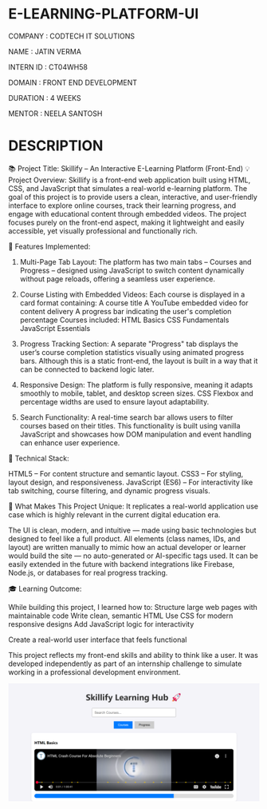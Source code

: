 # E-LEARNING-PLATFORM-UI

COMPANY : CODTECH IT SOLUTIONS

NAME : JATIN VERMA

INTERN ID : CT04WH58

DOMAIN : FRONT END DEVELOPMENT

DURATION : 4 WEEKS

MENTOR : NEELA SANTOSH

# DESCRIPTION

📚 Project Title: Skillify – An Interactive E-Learning Platform (Front-End)
💡 Project Overview:
Skillify is a front-end web application built using HTML, CSS, and JavaScript that simulates a real-world e-learning platform. The goal of this project is to provide users a clean, interactive, and user-friendly interface to explore online courses, track their learning progress, and engage with educational content through embedded videos. The project focuses purely on the front-end aspect, making it lightweight and easily accessible, yet visually professional and functionally rich.

🎯 Features Implemented:
1. Multi-Page Tab Layout:
The platform has two main tabs – Courses and Progress – designed using JavaScript to switch content dynamically without page reloads, offering a seamless user experience.

3. Course Listing with Embedded Videos:
Each course is displayed in a card format containing:
A course title
A YouTube embedded video for content delivery
A progress bar indicating the user's completion percentage
Courses included:
HTML Basics
CSS Fundamentals
JavaScript Essentials

5. Progress Tracking Section:
A separate "Progress" tab displays the user’s course completion statistics visually using animated progress bars. Although this is a static front-end, the layout is built in a way that it can be connected to backend logic later.

6. Responsive Design:
The platform is fully responsive, meaning it adapts smoothly to mobile, tablet, and desktop screen sizes. CSS Flexbox and percentage widths are used to ensure layout adaptability.

7. Search Functionality:
A real-time search bar allows users to filter courses based on their titles. This functionality is built using vanilla JavaScript and showcases how DOM manipulation and event handling can enhance user experience.

🔧 Technical Stack:

HTML5 – For content structure and semantic layout.
CSS3 – For styling, layout design, and responsiveness.
JavaScript (ES6) – For interactivity like tab switching, course filtering, and dynamic progress visuals.

🌟 What Makes This Project Unique:
It replicates a real-world application use case which is highly relevant in the current digital education era.

The UI is clean, modern, and intuitive — made using basic technologies but designed to feel like a full product.
All elements (class names, IDs, and layout) are written manually to mimic how an actual developer or learner would build the site — no auto-generated or AI-specific tags used.
It can be easily extended in the future with backend integrations like Firebase, Node.js, or databases for real progress tracking.

🎓 Learning Outcome:

While building this project, I learned how to:
Structure large web pages with maintainable code
Write clean, semantic HTML
Use CSS for modern responsive designs
Add JavaScript logic for interactivity

Create a real-world user interface that feels functional

This project reflects my front-end skills and ability to think like a user. It was developed independently as part of an internship challenge to simulate working in a professional development environment.

![Alt text](https://github.com/Jatinverma2612/E-LEARNING-PLATFORM-UI/blob/main/Screenshot%202025-04-09%20110912.png)

